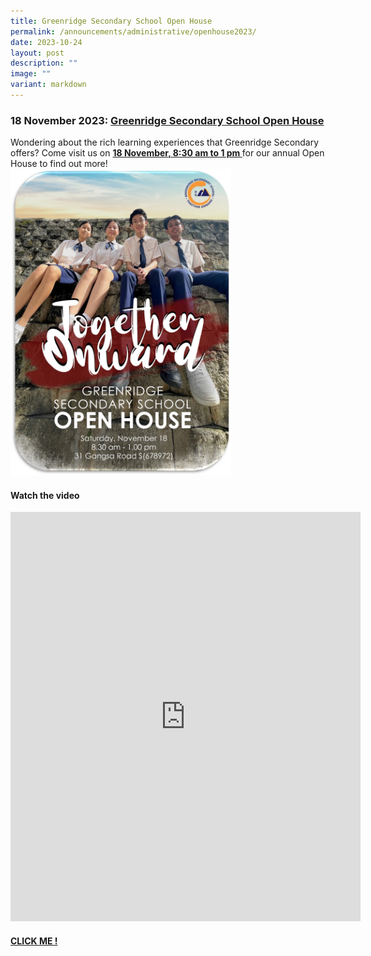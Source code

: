 ```yaml
---
title: Greenridge Secondary School Open House
permalink: /announcements/administrative/openhouse2023/
date: 2023-10-24
layout: post
description: ""
image: ""
variant: markdown
---
```

###  **18 November 2023: <u>Greenridge Secondary School Open House</u>**


Wondering about the rich learning experiences that Greenridge Secondary offers? Come visit us on <u><b>18 November, 8:30 am to 1 pm </b></u> for our annual Open House to find out more! 
<img src="/images/LOOKING%20AHEAD/open%20house%20poster_2.jpg" style="width:70%">

#### Watch the video
<iframe width="560" height="655" src="https://www.youtube.com/embed/Ca0s6ns3WyI?autoplay=1" title="YouTube video player" frameborder="0" allow="accelerometer; autoplay; clipboard-write; encrypted-media; gyroscope; picture-in-picture" allowfullscreen=""></iframe><br>

#### [CLICK ME !](https://www.instagram.com/reel/CzGlKXASRZX/?utm_source=ig_web_copy_link)
